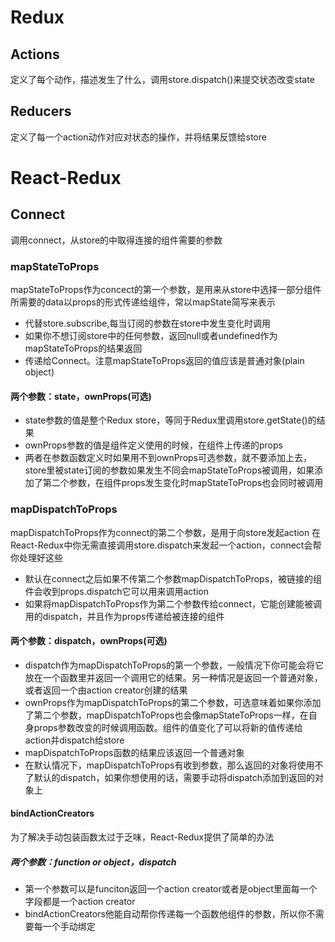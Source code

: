 # Redux

## Actions

定义了每个动作，描述发生了什么，调用store.dispatch()来提交状态改变state

## Reducers

定义了每一个action动作对应对状态的操作，并将结果反馈给store


# React-Redux

## Connect

调用connect，从store的中取得连接的组件需要的参数

### mapStateToProps

mapStateToProps作为concect的第一个参数，是用来从store中选择一部分组件所需要的data以props的形式传递给组件，常以mapState简写来表示

* 代替store.subscribe,每当订阅的参数在store中发生变化时调用
* 如果你不想订阅store中的任何参数，返回null或者undefined作为mapStateToProps的结果返回
* 传递给Connect。注意mapStateToProps返回的值应该是普通对象(plain object)

#### 两个参数：state，ownProps(可选)

* state参数的值是整个Redux store，等同于Redux里调用store.getState()的结果
* ownProps参数的值是组件定义使用的时候，在组件上传递的props
* 两者在参数函数定义时如果用不到ownProps可选参数，就不要添加上去，store里被state订阅的参数如果发生不同会mapStateToProps被调用，如果添加了第二个参数，在组件props发生变化时mapStateToProps也会同时被调用

### mapDispatchToProps
mapDispatchToProps作为connect的第二个参数，是用于向store发起action
在React-Redux中你无需直接调用store.dispatch来发起一个action，connect会帮你处理好这些

* 默认在connect之后如果不传第二个参数mapDispatchToProps，被链接的组件会收到props.dispatch它可以用来调用action
* 如果将mapDispatchToProps作为第二个参数传给connect，它能创建能被调用的dispatch，并且作为props传递给被连接的组件

#### 两个参数：dispatch，ownProps(可选)

* dispatch作为mapDispatchToProps的第一个参数，一般情况下你可能会将它放在一个函数里并返回一个调用它的结果。另一种情况是返回一个普通对象，或者返回一个由action creator创建的结果
* ownProps作为mapDispatchToProps的第二个参数，可选意味着如果你添加了第二个参数，mapDispatchToProps也会像mapStateToProps一样，在自身props参数改变的时候调用函数。组件的值变化了可以将新的值传递给action并dispatch给store
* mapDispatchToProps函数的结果应该返回一个普通对象
* 在默认情况下，mapDispatchToProps有收到参数，那么返回的对象将使用不了默认的dispatch，如果你想使用的话，需要手动将dispatch添加到返回的对象上

#### bindActionCreators

为了解决手动包装函数太过于乏味，React-Redux提供了简单的办法

##### 两个参数：function or object，dispatch

* 第一个参数可以是funciton返回一个action  creator或者是object里面每一个字段都是一个action  creator
* bindActionCreators他能自动帮你传递每一个函数他组件的参数，所以你不需要每一个手动绑定






